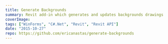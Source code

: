 ```yaml
---
title: Generate Backgrounds
summary: Revit add-in which generates and updates backgrounds drawings for consultants
coverImage:
tags: ["WinForms", "C#.Net", "Revit", "Revit API"]
date: "2015-10-27"
repo: https://github.com/ericanastas/generate-backgrounds
---
```

